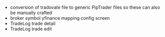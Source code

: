 * conversion of tradovate file to generic PipTrader files so these can also be manually crafted
* broker symbol yfinance mapping config screen
* TradeLog trade detail
* TradeLog trade edit
